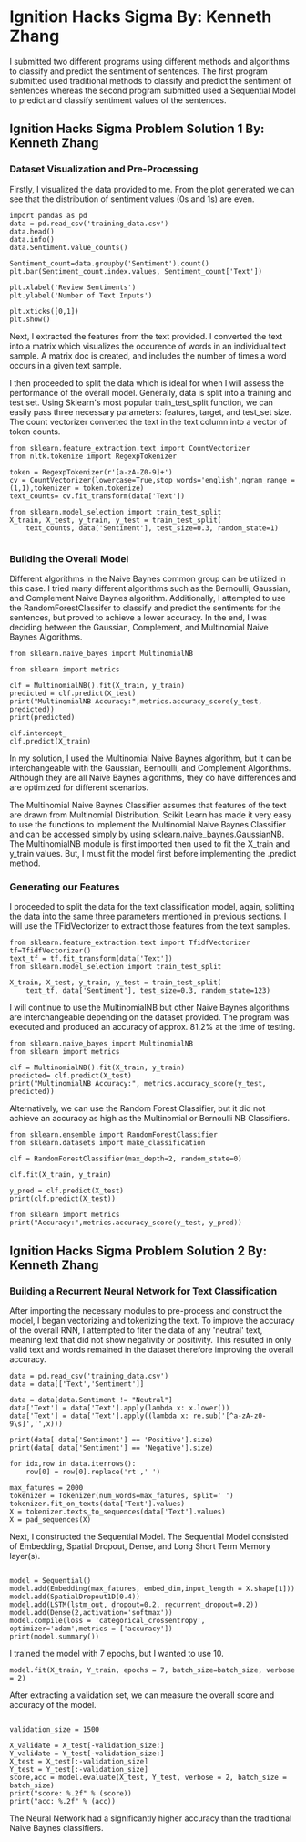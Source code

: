 # Ignition Hacks Sigma By: Kenneth Zhang

I submitted two different programs using different methods and algorithms to classify and predict the sentiment of sentences.
The first program submitted used traditional methods to classify and predict the sentiment of sentences whereas the second program submitted used a Sequential Model
to predict and classify sentiment values of the sentences.


## Ignition Hacks Sigma Problem Solution 1 By: Kenneth Zhang

### Dataset Visualization and Pre-Processing
Firstly, I visualized the data provided to me. 
From the plot generated we can see that the distribution of sentiment values (0s and 1s) are even.

<pre><code>import pandas as pd
data = pd.read_csv('training_data.csv')
data.head()
data.info()
data.Sentiment.value_counts()

Sentiment_count=data.groupby('Sentiment').count()
plt.bar(Sentiment_count.index.values, Sentiment_count['Text'])

plt.xlabel('Review Sentiments')
plt.ylabel('Number of Text Inputs')

plt.xticks([0,1])
plt.show()
</code></pre>

Next, I extracted the features from the text provided.
I converted the text into a matrix which visualizes the occurence of words in an individual text sample.
A matrix doc is created, and includes the number of times a word occurs in a given text sample. 

I then proceeded to split the data which is ideal for when I will assess the performance of the overall model. 
Generally, data is split into a training and test set.
Using Sklearn's most popular train_test_split function, we can easily pass three necessary parameters: features, target, and test_set size.
The count vectorizer converted the text in the text column into a vector of token counts. 

<pre><code>from sklearn.feature_extraction.text import CountVectorizer
from nltk.tokenize import RegexpTokenizer

token = RegexpTokenizer(r'[a-zA-Z0-9]+')
cv = CountVectorizer(lowercase=True,stop_words='english',ngram_range = (1,1),tokenizer = token.tokenize)
text_counts= cv.fit_transform(data['Text'])

from sklearn.model_selection import train_test_split
X_train, X_test, y_train, y_test = train_test_split(
    text_counts, data['Sentiment'], test_size=0.3, random_state=1)
    </code></pre>

### Building the Overall Model
Different algorithms in the Naive Baynes common group can be utilized in this case.
I tried many different algorithms such as the Bernoulli, Gaussian, and Complement Naive Baynes algorithm. 
Additionally, I attempted to use the RandomForestClassifer to classify and predict the sentiments for the sentences, but proved to achieve a lower accuracy.
In the end, I was deciding between the Gaussian, Complement, and Multinomial Naive Baynes Algorithms.

<pre><code>from sklearn.naive_bayes import MultinomialNB

from sklearn import metrics

clf = MultinomialNB().fit(X_train, y_train)
predicted = clf.predict(X_test)
print("MultinomialNB Accuracy:",metrics.accuracy_score(y_test, predicted))
print(predicted)

clf.intercept_
clf.predict(X_train)
</code></pre>

In my solution, I used the Multinomial Naive Baynes algorithm, but it can be interchangeable with the Gaussian, Bernoulli, and Complement Algorithms.
Although they are all Naive Baynes algorithms, they do have differences and are optimized for different scenarios.

The Multinomial Naive Baynes Classifier assumes that features of the text are drawn from Multinomial Distribution.
Scikit Learn has made it very easy to use the functions to implement the Multinomial Naive Baynes Classifier and can be accessed simply by using sklearn.naive_baynes.GaussianNB.
The MultinomialNB module is first imported then used to fit the X_train and y_train values. 
But, I must fit the model first before implementing the .predict method. 



### Generating our Features
I proceeded to split the data for the text classification model, again, splitting the data into the same three parameters mentioned in previous sections.
I will use the TFidVectorizer to extract those features from the text samples.

<pre><code>from sklearn.feature_extraction.text import TfidfVectorizer
tf=TfidfVectorizer()
text_tf = tf.fit_transform(data['Text'])
from sklearn.model_selection import train_test_split

X_train, X_test, y_train, y_test = train_test_split(
    text_tf, data['Sentiment'], test_size=0.3, random_state=123)
</code></pre>

I will continue to use the MultinomialNB but other Naive Baynes algorithms are interchangeable depending on the dataset provided.
The program was executed and produced an accuracy of approx. 81.2% at the time of testing.

<pre><code>from sklearn.naive_bayes import MultinomialNB
from sklearn import metrics

clf = MultinomialNB().fit(X_train, y_train)
predicted= clf.predict(X_test)
print("MultinomialNB Accuracy:", metrics.accuracy_score(y_test, predicted))
</code></pre>

Alternatively, we can use the Random Forest Classifier, but it did not achieve an accuracy as high as the Multinomial or Bernoulli NB Classifiers.

<pre><code>from sklearn.ensemble import RandomForestClassifier
from sklearn.datasets import make_classification

clf = RandomForestClassifier(max_depth=2, random_state=0)

clf.fit(X_train, y_train)

y_pred = clf.predict(X_test)
print(clf.predict(X_test))

from sklearn import metrics
print("Accuracy:",metrics.accuracy_score(y_test, y_pred))
</code></pre>


## Ignition Hacks Sigma Problem Solution 2 By: Kenneth Zhang

### Building a Recurrent Neural Network for Text Classification 
After importing the necessary modules to pre-process and construct the model, I began vectorizing and tokenizing the text. 
To improve the accuracy of the overall RNN, I attempted to fiter the data of any 'neutral' text, meaning text that did not show negativity or positivity.
This resulted in only valid text and words remained in the dataset therefore improving the overall accuracy.

<pre><code>data = pd.read_csv('training_data.csv')
data = data[['Text','Sentiment']]

data = data[data.Sentiment != "Neutral"]
data['Text'] = data['Text'].apply(lambda x: x.lower())
data['Text'] = data['Text'].apply((lambda x: re.sub('[^a-zA-z0-9\s]','',x)))

print(data[ data['Sentiment'] == 'Positive'].size)
print(data[ data['Sentiment'] == 'Negative'].size)

for idx,row in data.iterrows():
    row[0] = row[0].replace('rt',' ')
    
max_fatures = 2000
tokenizer = Tokenizer(num_words=max_fatures, split=' ')
tokenizer.fit_on_texts(data['Text'].values)
X = tokenizer.texts_to_sequences(data['Text'].values)
X = pad_sequences(X)
</code></pre>

Next, I constructed the Sequential Model.
The Sequential Model consisted of Embedding, Spatial Dropout, Dense, and Long Short Term Memory layer(s).

<pre><code>
model = Sequential()
model.add(Embedding(max_fatures, embed_dim,input_length = X.shape[1]))
model.add(SpatialDropout1D(0.4))
model.add(LSTM(lstm_out, dropout=0.2, recurrent_dropout=0.2))
model.add(Dense(2,activation='softmax'))
model.compile(loss = 'categorical_crossentropy', optimizer='adam',metrics = ['accuracy'])
print(model.summary())
</code></pre>

I trained the model with 7 epochs, but I wanted to use 10.
<pre><code>model.fit(X_train, Y_train, epochs = 7, batch_size=batch_size, verbose = 2)
</code></pre>

After extracting a validation set, we can measure the overall score and accuracy of the model.
<pre><code>
validation_size = 1500

X_validate = X_test[-validation_size:]
Y_validate = Y_test[-validation_size:]
X_test = X_test[:-validation_size]
Y_test = Y_test[:-validation_size]
score,acc = model.evaluate(X_test, Y_test, verbose = 2, batch_size = batch_size)
print("score: %.2f" % (score))
print("acc: %.2f" % (acc))
</code></pre>

The Neural Network had a significantly higher accuracy than the traditional Naive Baynes classifiers.















